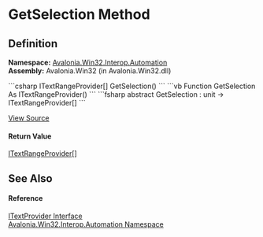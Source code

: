 # GetSelection Method




## Definition
**Namespace:** <a href="N_Avalonia_Win32_Interop_Automation">Avalonia.Win32.Interop.Automation</a>  
**Assembly:** Avalonia.Win32 (in Avalonia.Win32.dll)

<Tabs groupId="api-code-preview">
<TabItem value="csharp" label="C#">
```csharp
ITextRangeProvider[] GetSelection()
```
</TabItem>
<TabItem value="vb" label="VB">
```vb
Function GetSelection As ITextRangeProvider()
```
</TabItem>
<TabItem value="fsharp" label="F#">
```fsharp
abstract GetSelection : unit -> ITextRangeProvider[] 
```
</TabItem>
</Tabs>



<a href="https://github.com/AvaloniaUI/Avalonia/tree/master/src/Windows/Avalonia.Win32/Interop/Automation/ITextProvider.cs" title="View the source code">View Source</a>



#### Return Value
<a href="T_Avalonia_Win32_Interop_Automation_ITextRangeProvider">ITextRangeProvider</a>[]

## See Also


#### Reference
<a href="T_Avalonia_Win32_Interop_Automation_ITextProvider">ITextProvider Interface</a>  
<a href="N_Avalonia_Win32_Interop_Automation">Avalonia.Win32.Interop.Automation Namespace</a>  

